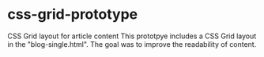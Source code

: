 # css-grid-prototype
CSS Grid layout for article content
This prototpye includes a CSS Grid layout in the "blog-single.html". The goal was to improve the readability of content. 
